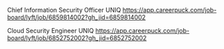 Chief Information Security Officer UNIQ https://app.careerpuck.com/job-board/lyft/job/6859814002?gh_jid=6859814002

Cloud Security Engineer UNIQ https://app.careerpuck.com/job-board/lyft/job/6852752002?gh_jid=6852752002

